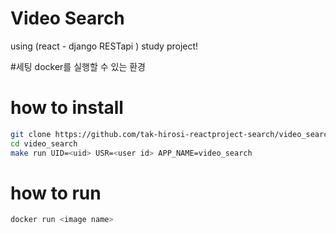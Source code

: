 
# Video Search
using (react - django RESTapi ) study project!

#세팅
docker를 실행할 수 있는 환경

# how to install
```bash
git clone https://github.com/tak-hirosi-reactproject-search/video_search.git
cd video_search
make run UID=<uid> USR=<user id> APP_NAME=video_search
```

# how to run
```bash
docker run <image name>
```

